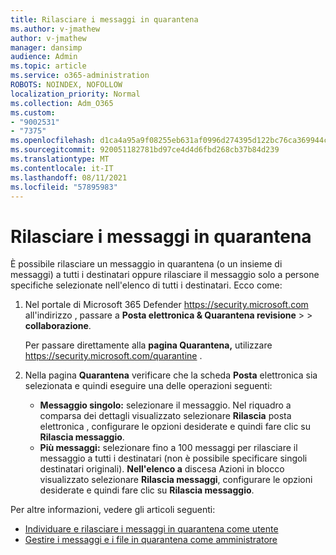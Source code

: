 ```yaml
---
title: Rilasciare i messaggi in quarantena
ms.author: v-jmathew
author: v-jmathew
manager: dansimp
audience: Admin
ms.topic: article
ms.service: o365-administration
ROBOTS: NOINDEX, NOFOLLOW
localization_priority: Normal
ms.collection: Adm_O365
ms.custom:
- "9002531"
- "7375"
ms.openlocfilehash: d1ca4a95a9f08255eb631af0996d274395d122bc76ca369944cc029f7f4314f5
ms.sourcegitcommit: 920051182781bd97ce4d4d6fbd268cb37b84d239
ms.translationtype: MT
ms.contentlocale: it-IT
ms.lasthandoff: 08/11/2021
ms.locfileid: "57895983"
---
```

# <a name="release-quarantined-messages"></a>Rilasciare i messaggi in quarantena

È possibile rilasciare un messaggio in quarantena (o un insieme di messaggi) a tutti i destinatari oppure rilasciare il messaggio solo a persone specifiche selezionate nell'elenco di tutti i destinatari. Ecco come:

1. Nel portale di Microsoft 365 Defender <https://security.microsoft.com> all'indirizzo , passare a **Posta elettronica & Quarantena revisione** \>  \> **collaborazione**.

   Per passare direttamente alla **pagina Quarantena,** utilizzare <https://security.microsoft.com/quarantine> .

2. Nella pagina **Quarantena** verificare che la scheda **Posta** elettronica sia selezionata e quindi eseguire una delle operazioni seguenti:
   - **Messaggio singolo:** selezionare il messaggio. Nel riquadro a comparsa dei dettagli visualizzato selezionare **Rilascia** posta elettronica , configurare le opzioni desiderate e quindi fare clic su **Rilascia messaggio**.
   - **Più messaggi:** selezionare fino a 100 messaggi per rilasciare il messaggio a tutti i destinatari (non è possibile specificare singoli destinatari originali). **Nell'elenco a** discesa Azioni in blocco visualizzato selezionare **Rilascia messaggi**, configurare le opzioni desiderate e quindi fare clic su **Rilascia messaggio**.

Per altre informazioni, vedere gli articoli seguenti:

- [Individuare e rilasciare i messaggi in quarantena come utente](https://docs.microsoft.com/microsoft-365/security/office-365-security/find-and-release-quarantined-messages-as-a-user)
- [Gestire i messaggi e i file in quarantena come amministratore](https://docs.microsoft.com/microsoft-365/security/office-365-security/manage-quarantined-messages-and-files)
